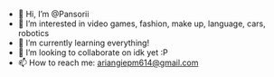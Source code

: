 - 👋 Hi, I’m @Pansorii
- 👀 I’m interested in video games, fashion, make up, language, cars, robotics
- 🌱 I’m currently learning everything!
- 💞️ I’m looking to collaborate on idk yet :P
- 📫 How to reach me: ariangiepm614@gmail.com

<!---
Pansorii/Pansorii is a ✨ special ✨ repository because its `README.md` (this file) appears on your GitHub profile.
You can click the Preview link to take a look at your changes.
--->
